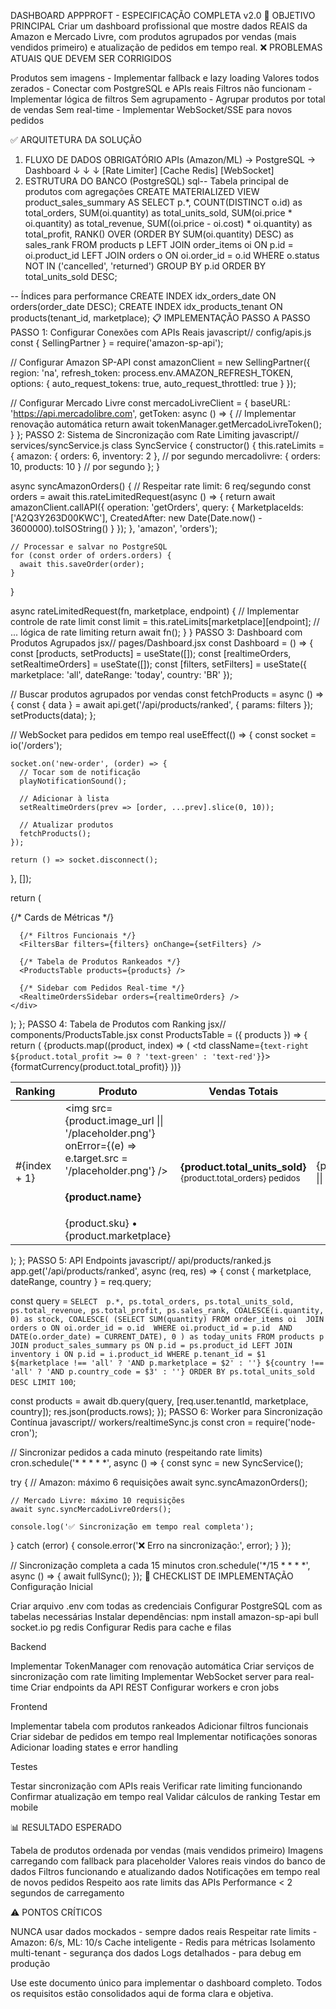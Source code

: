  DASHBOARD APPPROFT - ESPECIFICAÇÃO COMPLETA v2.0
🎯 OBJETIVO PRINCIPAL
Criar um dashboard profissional que mostre dados REAIS da Amazon e Mercado Livre, com produtos agrupados por vendas (mais vendidos primeiro) e atualização de pedidos em tempo real.
❌ PROBLEMAS ATUAIS QUE DEVEM SER CORRIGIDOS

Produtos sem imagens - Implementar fallback e lazy loading
Valores todos zerados - Conectar com PostgreSQL e APIs reais
Filtros não funcionam - Implementar lógica de filtros
Sem agrupamento - Agrupar produtos por total de vendas
Sem real-time - Implementar WebSocket/SSE para novos pedidos

✅ ARQUITETURA DA SOLUÇÃO
1. FLUXO DE DADOS OBRIGATÓRIO
APIs (Amazon/ML) → PostgreSQL → Dashboard
     ↓                ↓           ↓
[Rate Limiter]   [Cache Redis]  [WebSocket]
2. ESTRUTURA DO BANCO (PostgreSQL)
sql-- Tabela principal de produtos com agregações
CREATE MATERIALIZED VIEW product_sales_summary AS
SELECT 
  p.*,
  COUNT(DISTINCT o.id) as total_orders,
  SUM(oi.quantity) as total_units_sold,
  SUM(oi.price * oi.quantity) as total_revenue,
  SUM((oi.price - oi.cost) * oi.quantity) as total_profit,
  RANK() OVER (ORDER BY SUM(oi.quantity) DESC) as sales_rank
FROM products p
LEFT JOIN order_items oi ON p.id = oi.product_id
LEFT JOIN orders o ON oi.order_id = o.id
WHERE o.status NOT IN ('cancelled', 'returned')
GROUP BY p.id
ORDER BY total_units_sold DESC;

-- Índices para performance
CREATE INDEX idx_orders_date ON orders(order_date DESC);
CREATE INDEX idx_products_tenant ON products(tenant_id, marketplace);
📋 IMPLEMENTAÇÃO PASSO A PASSO
PASSO 1: Configurar Conexões com APIs Reais
javascript// config/apis.js
const { SellingPartner } = require('amazon-sp-api');

// Configurar Amazon SP-API
const amazonClient = new SellingPartner({
  region: 'na',
  refresh_token: process.env.AMAZON_REFRESH_TOKEN,
  options: {
    auto_request_tokens: true,
    auto_request_throttled: true
  }
});

// Configurar Mercado Livre
const mercadoLivreClient = {
  baseURL: 'https://api.mercadolibre.com',
  getToken: async () => {
    // Implementar renovação automática
    return await tokenManager.getMercadoLivreToken();
  }
};
PASSO 2: Sistema de Sincronização com Rate Limiting
javascript// services/syncService.js
class SyncService {
  constructor() {
    this.rateLimits = {
      amazon: { orders: 6, inventory: 2 }, // por segundo
      mercadolivre: { orders: 10, products: 10 } // por segundo
    };
  }

  async syncAmazonOrders() {
    // Respeitar rate limit: 6 req/segundo
    const orders = await this.rateLimitedRequest(async () => {
      return await amazonClient.callAPI({
        operation: 'getOrders',
        query: {
          MarketplaceIds: ['A2Q3Y263D00KWC'],
          CreatedAfter: new Date(Date.now() - 3600000).toISOString()
        }
      });
    }, 'amazon', 'orders');

    // Processar e salvar no PostgreSQL
    for (const order of orders.orders) {
      await this.saveOrder(order);
    }
  }

  async rateLimitedRequest(fn, marketplace, endpoint) {
    // Implementar controle de rate limit
    const limit = this.rateLimits[marketplace][endpoint];
    // ... lógica de rate limiting
    return await fn();
  }
}
PASSO 3: Dashboard com Produtos Agrupados
jsx// pages/Dashboard.jsx
const Dashboard = () => {
  const [products, setProducts] = useState([]);
  const [realtimeOrders, setRealtimeOrders] = useState([]);
  const [filters, setFilters] = useState({
    marketplace: 'all',
    dateRange: 'today',
    country: 'BR'
  });

  // Buscar produtos agrupados por vendas
  const fetchProducts = async () => {
    const { data } = await api.get('/api/products/ranked', { params: filters });
    setProducts(data);
  };

  // WebSocket para pedidos em tempo real
  useEffect(() => {
    const socket = io('/orders');
    
    socket.on('new-order', (order) => {
      // Tocar som de notificação
      playNotificationSound();
      
      // Adicionar à lista
      setRealtimeOrders(prev => [order, ...prev].slice(0, 10));
      
      // Atualizar produtos
      fetchProducts();
    });

    return () => socket.disconnect();
  }, []);

  return (
    <div className="dashboard-container">
      {/* Cards de Métricas */}
      <MetricsCards />
      
      {/* Filtros Funcionais */}
      <FiltersBar filters={filters} onChange={setFilters} />
      
      {/* Tabela de Produtos Rankeados */}
      <ProductsTable products={products} />
      
      {/* Sidebar com Pedidos Real-time */}
      <RealtimeOrdersSidebar orders={realtimeOrders} />
    </div>
  );
};
PASSO 4: Tabela de Produtos com Ranking
jsx// components/ProductsTable.jsx
const ProductsTable = ({ products }) => {
  return (
    <table className="products-table">
      <thead>
        <tr>
          <th>Ranking</th>
          <th>Produto</th>
          <th>Vendas Totais</th>
          <th>Vendas Hoje</th>
          <th>Receita</th>
          <th>Lucro</th>
          <th>ROI</th>
          <th>Estoque</th>
        </tr>
      </thead>
      <tbody>
        {products.map((product, index) => (
          <tr key={product.id}>
            <td>
              <div className="rank-badge">#{index + 1}</div>
            </td>
            <td>
              <div className="product-info">
                <img 
                  src={product.image_url || '/placeholder.png'} 
                  onError={(e) => e.target.src = '/placeholder.png'}
                />
                <div>
                  <h4>{product.name}</h4>
                  <span>{product.sku} • {product.marketplace}</span>
                </div>
              </div>
            </td>
            <td className="text-center">
              <strong>{product.total_units_sold}</strong>
              <small>{product.total_orders} pedidos</small>
            </td>
            <td className="text-center">
              {product.today_units || 0}
            </td>
            <td className="text-right">
              {formatCurrency(product.total_revenue)}
            </td>
            <td className={`text-right ${product.total_profit >= 0 ? 'text-green' : 'text-red'}`}>
              {formatCurrency(product.total_profit)}
            </td>
            <td>
              <RoiBadge value={product.roi} />
            </td>
            <td>
              <StockIndicator current={product.stock} alert={product.alert_level} />
            </td>
          </tr>
        ))}
      </tbody>
    </table>
  );
};
PASSO 5: API Endpoints
javascript// api/products/ranked.js
app.get('/api/products/ranked', async (req, res) => {
  const { marketplace, dateRange, country } = req.query;
  
  const query = `
    SELECT 
      p.*,
      ps.total_orders,
      ps.total_units_sold,
      ps.total_revenue,
      ps.total_profit,
      ps.sales_rank,
      COALESCE(i.quantity, 0) as stock,
      COALESCE(
        (SELECT SUM(quantity) FROM order_items oi 
         JOIN orders o ON oi.order_id = o.id 
         WHERE oi.product_id = p.id 
         AND DATE(o.order_date) = CURRENT_DATE), 0
      ) as today_units
    FROM products p
    JOIN product_sales_summary ps ON p.id = ps.product_id
    LEFT JOIN inventory i ON p.id = i.product_id
    WHERE p.tenant_id = $1
      ${marketplace !== 'all' ? 'AND p.marketplace = $2' : ''}
      ${country !== 'all' ? 'AND p.country_code = $3' : ''}
    ORDER BY ps.total_units_sold DESC
    LIMIT 100
  `;
  
  const products = await db.query(query, [req.user.tenantId, marketplace, country]);
  res.json(products.rows);
});
PASSO 6: Worker para Sincronização Contínua
javascript// workers/realtimeSync.js
const cron = require('node-cron');

// Sincronizar pedidos a cada minuto (respeitando rate limits)
cron.schedule('* * * * *', async () => {
  const sync = new SyncService();
  
  try {
    // Amazon: máximo 6 requisições
    await sync.syncAmazonOrders();
    
    // Mercado Livre: máximo 10 requisições
    await sync.syncMercadoLivreOrders();
    
    console.log('✅ Sincronização em tempo real completa');
  } catch (error) {
    console.error('❌ Erro na sincronização:', error);
  }
});

// Sincronização completa a cada 15 minutos
cron.schedule('*/15 * * * *', async () => {
  await fullSync();
});
🔧 CHECKLIST DE IMPLEMENTAÇÃO
Configuração Inicial

 Criar arquivo .env com todas as credenciais
 Configurar PostgreSQL com as tabelas necessárias
 Instalar dependências: npm install amazon-sp-api bull socket.io pg redis
 Configurar Redis para cache e filas

Backend

 Implementar TokenManager com renovação automática
 Criar serviços de sincronização com rate limiting
 Implementar WebSocket server para real-time
 Criar endpoints da API REST
 Configurar workers e cron jobs

Frontend

 Implementar tabela com produtos rankeados
 Adicionar filtros funcionais
 Criar sidebar de pedidos em tempo real
 Implementar notificações sonoras
 Adicionar loading states e error handling

Testes

 Testar sincronização com APIs reais
 Verificar rate limiting funcionando
 Confirmar atualização em tempo real
 Validar cálculos de ranking
 Testar em mobile

📊 RESULTADO ESPERADO

Tabela de produtos ordenada por vendas (mais vendidos primeiro)
Imagens carregando com fallback para placeholder
Valores reais vindos do banco de dados
Filtros funcionando e atualizando dados
Notificações em tempo real de novos pedidos
Respeito aos rate limits das APIs
Performance < 2 segundos de carregamento

⚠️ PONTOS CRÍTICOS

NUNCA usar dados mockados - sempre dados reais
Respeitar rate limits - Amazon: 6/s, ML: 10/s
Cache inteligente - Redis para métricas
Isolamento multi-tenant - segurança dos dados
Logs detalhados - para debug em produção


Use este documento único para implementar o dashboard completo. Todos os requisitos estão consolidados aqui de forma clara e objetiva.